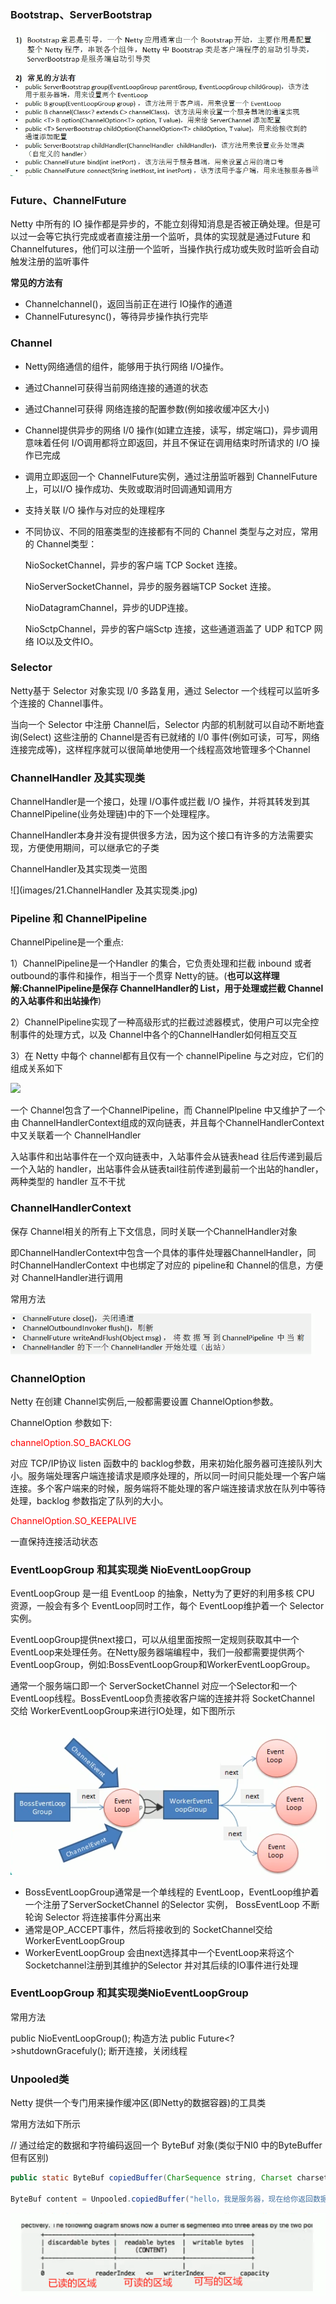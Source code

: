 ### Bootstrap、ServerBootstrap

![](images/20.Bootstrap、ServerBootstrap.png)

### Future、ChannelFuture

Netty 中所有的 IO 操作都是异步的，不能立刻得知消息是否被正确处理。但是可以过一会等它执行完成或者直接注册一个监听，具体的实现就是通过Future 和Channelfutures，他们可以注册一个监听，当操作执行成功或失败时监听会自动触发注册的监听事件

**常见的方法有**

-  Channelchannel()，返回当前正在进行 IO操作的通道
- ChannelFuturesync()，等待异步操作执行完毕

### Channel

- Netty网络通信的组件，能够用于执行网络 I/O操作。

- 通过Channel可获得当前网络连接的通道的状态

- 通过Channel可获得 网络连接的配置参数(例如接收缓冲区大小)

- Channel提供异步的网络 I/0 操作(如建立连接，读写，绑定端口)，异步调用意味着任何 I/O调用都将立即返回，并且不保证在调用结束时所请求的 I/O 操作已完成

- 调用立即返回一个 ChannelFuture实例，通过注册监听器到 ChannelFuture上，可以I/O 操作成功、失败或取消时回调通知调用方

- 支持关联 I/O 操作与对应的处理程序

- 不同协议、不同的阻塞类型的连接都有不同的 Channel 类型与之对应，常用的 Channel类型：

  NioSocketChannel，异步的客户端 TCP Socket 连接。

  NioServerSocketChannel，异步的服务器端TCP Socket 连接。

  NioDatagramChannel，异步的UDP连接。

  NioSctpChannel，异步的客户端Sctp 连接，这些通道涵盖了 UDP 和TCP 网络 IO以及文件IO。

### Selector

Netty基于 Selector 对象实现 I/0 多路复用，通过 Selector 一个线程可以监听多个连接的 Channel事件。

当向一个 Selector 中注册 Channel后，Selector 内部的机制就可以自动不断地査询(Select) 这些注册的 Channel是否有已就绪的 I/0 事件(例如可读，可写，网络连接完成等)，这样程序就可以很简单地使用一个线程高效地管理多个Channel

### ChannelHandler 及其实现类

ChannelHandler是一个接口，处理 I/O事件或拦截 I/O 操作，并将其转发到其ChannelPipeline(业务处理链)中的下一个处理程序。

ChannelHandler本身并没有提供很多方法，因为这个接口有许多的方法需要实现，方便使用期间，可以继承它的子类

ChannelHandler及其实现类一览图

![](images/21.ChannelHandler 及其实现类.jpg)

### Pipeline 和 ChannelPipeline

ChannelPipeline是一个重点:

1）ChannelPipeline是一个Handler 的集合，它负责处理和拦截 inbound 或者outbound的事件和操作，相当于一个贯穿 Netty的链。(**也可以这样理解:ChannelPipeline是保存 ChannelHandler的 List，用于处理或拦截 Channel的入站事件和出站操作**)

2）ChannelPipeline实现了一种高级形式的拦截过滤器模式，使用户可以完全控制事件的处理方式，以及 Channel中各个的ChannelHandler如何相互交互

3）在 Netty 中每个 channel都有且仅有一个 channelPipeline 与之对应，它们的组成关系如下

![](images/22.channel与Pipeline.jpg)

一个 Channel包含了一个ChannelPipeline，而 ChannelPlpeline 中又维护了一个由 ChannelHandlerContext组成的双向链表，并且每个ChannelHandlerContext 中又关联着一个 ChannelHandler

入站事件和出站事件在一个双向链表中，入站事件会从链表head 往后传递到最后一个入站的 handler，出站事件会从链表tail往前传递到最前一个出站的handler，两种类型的 handler 互不干扰

### ChannelHandlerContext

保存 Channel相关的所有上下文信息，同时关联一个ChannelHandler对象

即ChannelHandlerContext中包含一个具体的事件处理器ChannelHandler，同 时ChannelHandlerContext 中也绑定了对应的 pipeline和 Channel的信息，方便对 ChannelHandler进行调用

常用方法

![](images/23.ChannelHandlerContext.jpg)

### ChannelOption

Netty 在创建 Channel实例后,一般都需要设置 ChannelOption参数。

ChannelOption 参数如下:

<font color = 'red'>channelOption.SO_BACKLOG</font>

对应 TCP/IP协议 listen 函数中的 backlog参数，用来初始化服务器可连接队列大小。服务端处理客户端连接请求是顺序处理的，所以同一时间只能处理一个客户端连接。多个客户端来的时候，服务端将不能处理的客户端连接请求放在队列中等待处理，backlog 参数指定了队列的大小。

<font color = 'red'>ChannelOption.SO_KEEPALIVE</font>

一直保持连接活动状态

### EventLoopGroup 和其实现类 NioEventLoopGroup

EventLoopGroup 是一组 EventLoop 的抽象，Netty为了更好的利用多核 CPU 资源，一般会有多个 EventLoop同时工作，每个 EventLoop维护着一个 Selector 实例。

EventLoopGroup提供next接口，可以从组里面按照一定规则获取其中一个EventLoop来处理任务。在Netty服务器端编程中，我们一般都需要提供两个EventLoopGroup，例如:BossEventLoopGroup和WorkerEventLoopGroup。

通常一个服务端口即一个 ServerSocketChannel 对应一个Selector和一个EventLoop线程。BossEventLoop负责接收客户端的连接并将 SocketChannel 交给 WorkerEventLoopGroup来进行IO处理，如下图所示

![](images/24.EventLoop处理.jpg)

- BossEventLoopGroup通常是一个单线程的 EventLoop，EventLoop维护着一个注册了ServerSocketChannel 的Selector 实例， BossEventLoop 不断轮询 Selector 将连接事件分离出来
- 通常是OP_ACCEPT事件，然后将接收到的 SocketChannel交给WorkerEventLoopGroup
- WorkerEventLoopGroup 会由next选择其中一个EventLoop来将这个Socketchannel注册到其维护的Selector 并对其后续的IO事件进行处理

### EventLoopGroup 和其实现类NioEventLoopGroup

常用方法

public NioEventLoopGroup(); 构造方法
public Future<?>shutdownGracefuly(); 断开连接，关闭线程

### Unpooled类

Netty 提供一个专门用来操作缓冲区(即Netty的数据容器)的工具类

常用方法如下所示

// 通过给定的数据和字符编码返回一个 ByteBuf 对象(类似于NI0 中的ByteBuffer 但有区别)

```java
public static ByteBuf copiedBuffer(CharSequence string, Charset charset);

ByteBuf content = Unpooled.copiedBuffer("hello，我是服务器，现在给你返回数据", CharsetUtil.UTF_8);
```

![](images/25.Unpooled.copiedBuffer.jpg)







